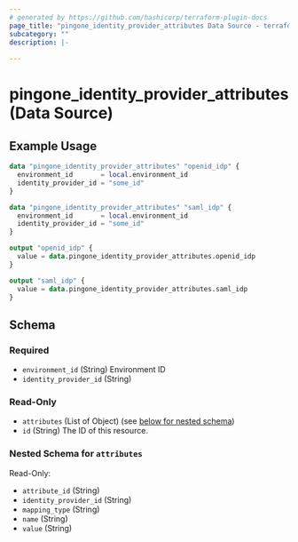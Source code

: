 ```yaml
---
# generated by https://github.com/hashicorp/terraform-plugin-docs
page_title: "pingone_identity_provider_attributes Data Source - terraform-provider-pingone"
subcategory: ""
description: |-
  
---
```


# pingone_identity_provider_attributes (Data Source)



## Example Usage

```terraform
data "pingone_identity_provider_attributes" "openid_idp" {
  environment_id       = local.environment_id
  identity_provider_id = "some_id"
}

data "pingone_identity_provider_attributes" "saml_idp" {
  environment_id       = local.environment_id
  identity_provider_id = "some_id"
}

output "openid_idp" {
  value = data.pingone_identity_provider_attributes.openid_idp
}

output "saml_idp" {
  value = data.pingone_identity_provider_attributes.saml_idp
}
```

<!-- schema generated by tfplugindocs -->
## Schema

### Required

- `environment_id` (String) Environment ID
- `identity_provider_id` (String)

### Read-Only

- `attributes` (List of Object) (see [below for nested schema](#nestedatt--attributes))
- `id` (String) The ID of this resource.

<a id="nestedatt--attributes"></a>
### Nested Schema for `attributes`

Read-Only:

- `attribute_id` (String)
- `identity_provider_id` (String)
- `mapping_type` (String)
- `name` (String)
- `value` (String)


